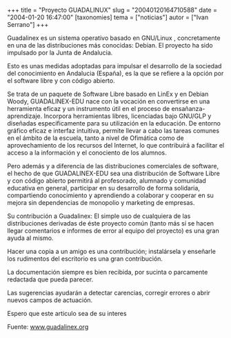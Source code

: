 +++
title = "Proyecto GUADALINUX"
slug = "20040120164710588"
date = "2004-01-20 16:47:00"
[taxonomies]
tema = ["noticias"]
autor = ["Ivan Serrano"]
+++

Guadalinex es un sistema operativo basado en GNU/Linux , concretamente
en una de las distribuciones más conocidas: Debian. El proyecto ha sido
impulsado por la Junta de Andalucia.

Esto es unas medidas adoptadas para impulsar el desarrollo de la
sociedad del conocimiento en Andalucia (España), es la que se refiere a
la opción por el software libre y con código abierto.

<!-- more -->
Se trata de un paquete de Software Libre basado en LinEx y en Debian
Woody, GUADALINEX-EDU nace con la vocación en convertirse en una
herramienta eficaz y un instrumento útil en el proceso de
ensañanza-aprendizaje. Incorpora herramientas libres, licenciadas bajo
GNU/GLP y diseñadas especificamente para su utilización en la educación.
De entorno gráfico eficaz e interfaz intuitiva, permite llevar a cabo
las tareas comunes en el ámbito de la escuela, tanto a nivel de
Ofimática como de aprovechamiento de los recursos del Internet, lo que
contribuirá a facilitar el acceso a la información y el conociento de
los alumnos.

Pero además y a diferencia de las distribuciones comerciales de
software, el hecho de que GUADALINEX-EDU sea una distribución de
Software Libre y con código abierto permitirá al profesorado, alumnado y
comunidad educativa en general, participar en su desarrollo de forma
solidaria, compartiendo conocimiento y aprendiendo a colaborar y
cooperar en su mejora sin dependencias de monopolio y marketing de
empresas.

Su contribución a Guadalinex: El simple uso de cualquiera de las
distribuciones derivadas de éste proyecto común (tanto más sí se hacen
llegar comentarios e informes de error al equipo del proyecto) es una
gran ayuda al mismo.

Hacer una copia a un amigo es una contribución; instalársela y enseñarle
los rudimentos del escritorio es una gran contribución.

La documentación siempre es bien recibida, por sucinta o parcamente
redactada que pueda parecer.

Las sugerencias ayudarán a detectar carencias, corregir errores o abrir
nuevos campos de actuación.

Espero que este articulo sea de su interes

Fuente: www.guadalinex.org

